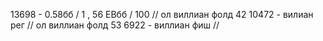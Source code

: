 13698 - 0.58бб / 1 , 56 ЕВбб / 100   // ол виллиан фолд 42
10472 - вилиан рег // ол виллиан фолд 53
6922 - виллиан фиш // 


